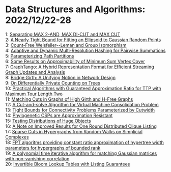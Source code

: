 # Data Structures and Algorithms: 2022/12/22-28  
1: [Separating MAX 2-AND, MAX DI-CUT and MAX CUT](https://doi.org/10.48550/arXiv.2212.11191)  
2: [A Nearly Tight Bound for Fitting an Ellipsoid to Gaussian Random Points](https://doi.org/10.48550/arXiv.2212.11221)  
3: [Count-Free Weisfeiler--Leman and Group Isomorphism](https://doi.org/10.48550/arXiv.2212.11247)  
4: [Adaptive and Dynamic Multi-Resolution Hashing for Pairwise Summations](https://doi.org/10.48550/arXiv.2212.11408)  
5: [Parameterizing Path Partitions](https://doi.org/10.48550/arXiv.2212.11653)  
6: [Some Results on Approximability of Minimum Sum Vertex Cover](https://doi.org/10.48550/arXiv.2212.11882)  
7: [GraphTango: A Hybrid Representation Format for Efficient Streaming Graph  Updates and Analysis](https://doi.org/10.48550/arXiv.2212.11935)  
8: [Bridge Girth: A Unifying Notion in Network Design](https://doi.org/10.48550/arXiv.2212.11944)  
9: [On Differentially Private Counting on Trees](https://doi.org/10.48550/arXiv.2212.11967)  
10: [Practical Algorithms with Guaranteed Approximation Ratio for TTP with  Maximum Tour Length Two](https://doi.org/10.48550/arXiv.2212.12240)  
11: [Matching Cuts in Graphs of High Girth and H-Free Graphs](https://doi.org/10.48550/arXiv.2212.12317)  
12: [A Cut-and-solve Algorithm for Virtual Machine Consolidation Problem](https://doi.org/10.48550/arXiv.2212.12341)  
13: [Tight Bounds for Connectivity Problems Parameterized by Cutwidth](https://doi.org/10.48550/arXiv.2212.12385)  
14: [Phylogenetic CSPs are Approximation Resistant](https://doi.org/10.48550/arXiv.2212.12765)  
15: [Testing Distributions of Huge Objects](https://doi.org/10.48550/arXiv.2212.12802)  
16: [A Note on Improved Results for One Round Distributed Clique Listing](https://doi.org/10.48550/arXiv.2212.12843)  
17: [Sparse Cuts in Hypergraphs from Random Walks on Simplicial Complexes](https://doi.org/10.48550/arXiv.2212.13406)  
18: [FPT algoritms providing constant ratio approximation of hypertree width  parameters for hypergraphs of bounded rank](https://doi.org/10.48550/arXiv.2212.13423)  
19: [A polynomial time iterative algorithm for matching Gaussian matrices  with non-vanishing correlation](https://doi.org/10.48550/arXiv.2212.13677)  
20: [Invertible Bloom Lookup Tables with Listing Guarantees](https://doi.org/10.48550/arXiv.2212.13812)  
